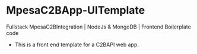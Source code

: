 
# MpesaC2BApp-UITemplate
Fullstack MpesaC2BIntegration | NodeJs &amp; MongoDB | Frontend Boilerplate code
- This is a front end template for a C2BAPI web app.
